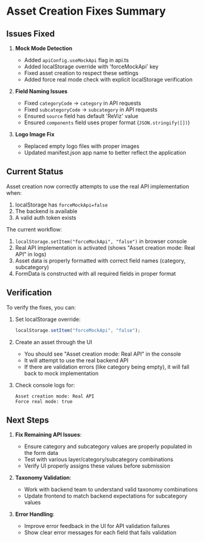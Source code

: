 # Asset Creation Fixes Summary

## Issues Fixed

1. **Mock Mode Detection**
   - Added `apiConfig.useMockApi` flag in api.ts
   - Added localStorage override with 'forceMockApi' key
   - Fixed asset creation to respect these settings
   - Added force real mode check with explicit localStorage verification

2. **Field Naming Issues**
   - Fixed `categoryCode` → `category` in API requests
   - Fixed `subcategoryCode` → `subcategory` in API requests
   - Ensured `source` field has default 'ReViz' value
   - Ensured `components` field uses proper format (`JSON.stringify([])`)

3. **Logo Image Fix**
   - Replaced empty logo files with proper images
   - Updated manifest.json app name to better reflect the application

## Current Status

Asset creation now correctly attempts to use the real API implementation when:
1. localStorage has `forceMockApi=false`
2. The backend is available
3. A valid auth token exists

The current workflow:
1. `localStorage.setItem("forceMockApi", "false")` in browser console
2. Real API implementation is activated (shows "Asset creation mode: Real API" in logs)
3. Asset data is properly formatted with correct field names (category, subcategory)
4. FormData is constructed with all required fields in proper format

## Verification

To verify the fixes, you can:

1. Set localStorage override:
   ```javascript
   localStorage.setItem("forceMockApi", "false");
   ```

2. Create an asset through the UI
   - You should see "Asset creation mode: Real API" in the console
   - It will attempt to use the real backend API
   - If there are validation errors (like category being empty), it will fall back to mock implementation

3. Check console logs for:
   ```
   Asset creation mode: Real API
   Force real mode: true
   ```

## Next Steps

1. **Fix Remaining API Issues**:
   - Ensure category and subcategory values are properly populated in the form data
   - Test with various layer/category/subcategory combinations
   - Verify UI properly assigns these values before submission

2. **Taxonomy Validation**:
   - Work with backend team to understand valid taxonomy combinations
   - Update frontend to match backend expectations for subcategory values

3. **Error Handling**:
   - Improve error feedback in the UI for API validation failures
   - Show clear error messages for each field that fails validation